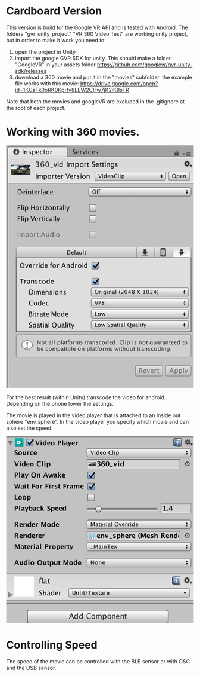 # Cardboard Version

This version is build for the Google VR API and is tested with Android. The folders "gvr_unity_project" "VR 360 Video Test" are working unity project, but in order to make it work you need to:

1) open the project in Unity
2) import the google GVR SDK for unity. This should make a folder "GoogleVR" in your assets folder
https://github.com/googlevr/gvr-unity-sdk/releases
3) download a 360 movie and put it in the "movies" subfolder.
the example file works with this movie:
https://drive.google.com/open?id=1KUaFk0oRK0KpHv8LEW2CHw7jK2iK8sTR

Note that both the movies and googleVR are excluded in the .gitignore at the root of each project.

# Working with 360 movies.

![movie encoder](movie_encoding.png)

For the best result (within Unity) transcode the video for android. Depending on the phone lower the settings.

The movie is played in the video player that is attached to an inside out sphere "env_sphere". In the video player you specify which movie and can also set the speed.

![video player](video_player.png)


# Controlling Speed

The speed of the movie can be controlled with the BLE sensor or with OSC and the USB sensor.




